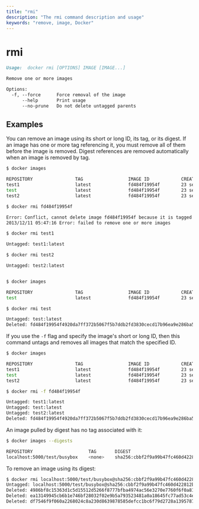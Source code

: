 ```yaml
---
title: "rmi"
description: "The rmi command description and usage"
keywords: "remove, image, Docker"
---
```


<!-- This file is maintained within the docker/cli GitHub
     repository at https://github.com/docker/cli/. Make all
     pull requests against that repo. If you see this file in
     another repository, consider it read-only there, as it will
     periodically be overwritten by the definitive file. Pull
     requests which include edits to this file in other repositories
     will be rejected.
-->

# rmi

```markdown
Usage:  docker rmi [OPTIONS] IMAGE [IMAGE...]

Remove one or more images

Options:
  -f, --force      Force removal of the image
      --help       Print usage
      --no-prune   Do not delete untagged parents
```

## Examples

You can remove an image using its short or long ID, its tag, or its digest. If
an image has one or more tag referencing it, you must remove all of them before
the image is removed. Digest references are removed automatically when an image
is removed by tag.

```bash
$ docker images

REPOSITORY                TAG                 IMAGE ID            CREATED             SIZE
test1                     latest              fd484f19954f        23 seconds ago      7 B (virtual 4.964 MB)
test                      latest              fd484f19954f        23 seconds ago      7 B (virtual 4.964 MB)
test2                     latest              fd484f19954f        23 seconds ago      7 B (virtual 4.964 MB)

$ docker rmi fd484f19954f

Error: Conflict, cannot delete image fd484f19954f because it is tagged in multiple repositories, use -f to force
2013/12/11 05:47:16 Error: failed to remove one or more images

$ docker rmi test1

Untagged: test1:latest

$ docker rmi test2

Untagged: test2:latest


$ docker images

REPOSITORY                TAG                 IMAGE ID            CREATED             SIZE
test                      latest              fd484f19954f        23 seconds ago      7 B (virtual 4.964 MB)

$ docker rmi test

Untagged: test:latest
Deleted: fd484f19954f4920da7ff372b5067f5b7ddb2fd3830cecd17b96ea9e286ba5b8
```

If you use the `-f` flag and specify the image's short or long ID, then this
command untags and removes all images that match the specified ID.

```bash
$ docker images

REPOSITORY                TAG                 IMAGE ID            CREATED             SIZE
test1                     latest              fd484f19954f        23 seconds ago      7 B (virtual 4.964 MB)
test                      latest              fd484f19954f        23 seconds ago      7 B (virtual 4.964 MB)
test2                     latest              fd484f19954f        23 seconds ago      7 B (virtual 4.964 MB)

$ docker rmi -f fd484f19954f

Untagged: test1:latest
Untagged: test:latest
Untagged: test2:latest
Deleted: fd484f19954f4920da7ff372b5067f5b7ddb2fd3830cecd17b96ea9e286ba5b8
```

An image pulled by digest has no tag associated with it:

```bash
$ docker images --digests

REPOSITORY                     TAG       DIGEST                                                                    IMAGE ID        CREATED         SIZE
localhost:5000/test/busybox    <none>    sha256:cbbf2f9a99b47fc460d422812b6a5adff7dfee951d8fa2e4a98caa0382cfbdbf   4986bf8c1536    9 weeks ago     2.43 MB
```

To remove an image using its digest:

```bash
$ docker rmi localhost:5000/test/busybox@sha256:cbbf2f9a99b47fc460d422812b6a5adff7dfee951d8fa2e4a98caa0382cfbdbf
Untagged: localhost:5000/test/busybox@sha256:cbbf2f9a99b47fc460d422812b6a5adff7dfee951d8fa2e4a98caa0382cfbdbf
Deleted: 4986bf8c15363d1c5d15512d5266f8777bfba4974ac56e3270e7760f6f0a8125
Deleted: ea13149945cb6b1e746bf28032f02e9b5a793523481a0a18645fc77ad53c4ea2
Deleted: df7546f9f060a2268024c8a230d8639878585defcc1bc6f79d2728a13957871b
```
